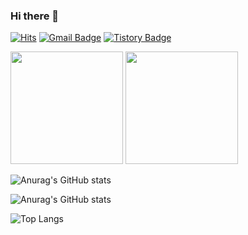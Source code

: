 ### Hi there 👋

[![Hits](https://hits.seeyoufarm.com/api/count/incr/badge.svg?url=https%3A%2F%2Fgithub.com%2Fhyunrian&count_bg=%23D7B9E3&title_bg=%23C67FE3&icon=github.svg&icon_color=%23F3F1F1&title=hits&edge_flat=false)](https://hits.seeyoufarm.com)
[![Gmail Badge](https://img.shields.io/badge/-devcseo@gmail.com-c14438?style=flat&logo=Gmail&logoColor=white&link=mailto:blmngrian@gmail.com)](mailto:devcseo@gmail.com)
[![Tistory Badge](https://img.shields.io/badge/Tech%20Blog-blue?style=flat&logoColor=white)](https://hyunrian.tistory.com/)

<p>
  <img height="180em" src="https://github-readme-stats.vercel.app/api?username=hyunrian&show_icons=true">
  <img height="180em" src="https://github-readme-stats.vercel.app/api/top-langs/?username=hyunrian&layout=compact">
</p>

![Anurag's GitHub stats](https://github-readme-stats.vercel.app/api?username=hyunrian&show_icons=true)

![Anurag's GitHub stats](https://github-readme-stats.vercel.app/api?username=hyunrian&&show_icons=true&theme=nightowl&hide=stars,prs,issues)

![Top Langs](https://github-readme-stats.vercel.app/api/top-langs/?username=hyunrian&layout=compact)
